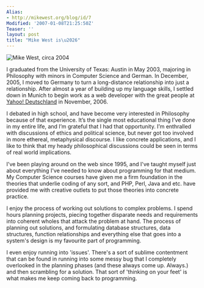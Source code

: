 ```yaml
---
Alias:
- http://mikewest.org/blog/id/7
Modified: '2007-01-08T21:25:50Z'
Teaser: ''
layout: post
title: "Mike West is\u2026"
---
```

<img src='/images/mike_big.jpg' alt='Mike West, circa 2004' id='me' />

I graduated from the University of Texas: Austin in May 2003, majoring in Philosophy with minors in Computer Science and German.  In December, 2005, I moved to Germany to turn a long-distance relationship into just a relationship.  After almost a year of building up my language skills, I settled down in Munich to begin work as a web developer with the great people at <a href='http://de.yahoo.com/'>Yahoo! Deutschland</a> in November, 2006.

I debated in high school, and have become very interested in Philosophy because of that experience. It’s the single most educational thing I’ve done in my entire life, and I’m grateful that I had that opportunity. I’m enthralled with discussions of ethics and political science, but never got too involved in more ethereal, metaphysical discourse. I like concrete applications, and I like to think that my heady philosophical discussions could be seen in terms of real world implications.

I've been playing around on the web since 1995, and I've taught myself just about everything I've needed to know about programming for that medium. My Computer Science courses have given me a firm foundation in the theories that underlie coding of any sort, and PHP, Perl, Java and etc. have provided me with creative outlets to put those theories into concrete practice.

I enjoy the process of working out solutions to complex problems. I spend hours planning projects, piecing together disparate needs and requirements into coherent wholes that attack the problem at hand. The process of planning out solutions, and formulating database structures, data structures, function relationships and everything else that goes into a system's design is my favourite part of programming.

I even enjoy running into 'issues'. There's a sort of sublime contentment that can be found in running into some messy bug that I completely overlooked in the planning phases (and these always come up. Always.) and then scrambling for a solution. That sort of 'thinking on your feet' is what makes me keep coming back to programming.